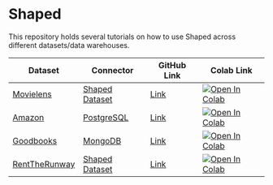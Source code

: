 # Shaped

This repository holds several tutorials on how to use Shaped across different datasets/data warehouses.

| Dataset                                                | Connector                                                         | GitHub Link                                                          | Colab Link                                                                                                                                                                                                     |
| ------------------------------------------------------ | ----------------------------------------------------------------- | -------------------------------------------------------------------- | -------------------------------------------------------------------------------------------------------------------------------------------------------------------------------------------------------------- |
| [Movielens](https://grouplens.org/datasets/movielens/) | [Shaped Dataset](https://docs.shaped.ai/docs/api#tag/Dataset/operation/datasets__create_dataset_post)                         | [Link](tutorials/Shaped%20Dataset%20Movielens%20Tutorial.ipynb)              | [![Open In Colab](https://colab.research.google.com/assets/colab-badge.svg)](https://colab.research.google.com/github/shaped-ai/Shaped/blob/main/tutorials/Shaped%20Dataset%20Movielens%20Tutorial.ipynb)              |
| [Amazon](https://jmcauley.ucsd.edu/data/amazon/)       | [PostgreSQL](https://docs.shaped.ai/docs/integrations/postgresql) | [Link](tutorials/Postgres%20Amazon%20Beauty%20Ratings%20Tutorial.ipynb) | [![Open In Colab](https://colab.research.google.com/assets/colab-badge.svg)](https://colab.research.google.com/github/shaped-ai/Shaped/blob/main/tutorials/Postgres%20Amazon%20Beauty%20Ratings%20Tutorial.ipynb) |
| [Goodbooks](https://fastml.com/goodbooks-10k-a-new-dataset-for-book-recommendations/) | [MongoDB](https://docs.shaped.ai/docs/integrations/mongodb/) | [Link](tutorials/MongoDB%20Goodbooks%20Tutorial.ipynb) | [![Open In Colab](https://colab.research.google.com/assets/colab-badge.svg)](https://colab.research.google.com/github/shaped-ai/shaped/blob/main/tutorials/MongoDB%20Goodbooks%20Tutorial.ipynb) |
| [RentTheRunway]([https://fastml.com/goodbooks-10k-a-new-dataset-for-book-recommendations/](https://cseweb.ucsd.edu/~jmcauley/datasets.html#clothing_fit:~:text=%2C%202019%0Apdf-,Clothing%20Fit%20Data,-Description)) | [Shaped Dataset](https://docs.shaped.ai/docs/api#tag/Dataset/operation/datasets__create_dataset_post) | [Link](tutorials/Shaped_Dataset_RentTheRunway_Turorial.ipynb) | [![Open In Colab](https://colab.research.google.com/assets/colab-badge.svg)]([https://colab.research.google.com/github/shaped-ai/shaped/blob/main/tutorials/MongoDB%20Goodbooks%20Tutorial.ipynb](https://colab.research.google.com/github/shaped-ai/shaped-tutorials/blob/main/tutorials/Shaped_Dataset_RentTheRunway_Turorial.ipynb)) |
